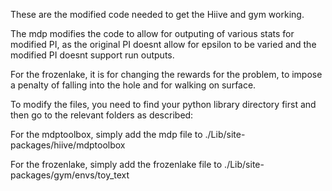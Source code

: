 These are the modified code needed to get the Hiive and gym working. 

The mdp modifies the code to allow for outputing of various stats for modified PI, as the original PI doesnt allow for epsilon to be varied and the modified PI doesnt support run outputs.

For the frozenlake, it is for changing the rewards for the problem, to impose a penalty of falling into the hole and for walking on surface.

To modify the files, you need to find your python library directory first and then go to the relevant folders as described:

For the mdptoolbox, simply add the mdp file to ./Lib/site-packages/hiive/mdptoolbox

For the frozenlake, simply add the frozenlake file to ./Lib/site-packages/gym/envs/toy_text
